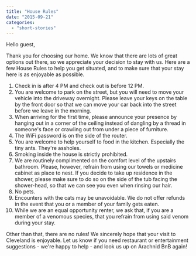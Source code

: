 ```yaml
---
title: "House Rules"
date: "2015-09-21"
categories: 
  - "short-stories"
---
```


Hello guest,

Thank you for choosing our home. We know that there are lots of great options out there, so we appreciate your decision to stay with us. Here are a few House Rules to help you get situated, and to make sure that your stay here is as enjoyable as possible.

1. Check in is after 4 PM and check out is before 12 PM.
2. You are welcome to park on the street, but you will need to move your vehicle into the driveway overnight. Please leave your keys on the table by the front door so that we can move your car back into the street before we leave in the morning.
3. When arriving for the first time, please announce your presence by hanging out in a corner of the ceiling instead of dangling by a thread in someone's face or crawling out from under a piece of furniture.
4. The WiFi password is on the side of the router.
5. You are welcome to help yourself to food in the kitchen. Especially the tiny ants. They're assholes.
6. Smoking inside the house is strictly prohibited.
7. We are routinely complimented on the comfort level of the upstairs bathroom. Please, however, refrain from using our towels or medicine cabinet as place to nest. If you decide to take up residence in the shower, please make sure to do so on the side of the tub facing the shower-head, so that we can see you even when rinsing our hair.
8. No pets.
9. Encounters with the cats may be unavoidable. We do not offer refunds in the event that you or a member of your family gets eaten.
10. While we are an equal opportunity renter, we ask that, if you are a member of a venomous species, that you refrain from using said venom during your stay.

Other than that, there are no rules! We sincerely hope that your visit to Cleveland is enjoyable. Let us know if you need restaurant or entertainment suggestions - we're happy to help - and look us up on Arachnid BnB again!
